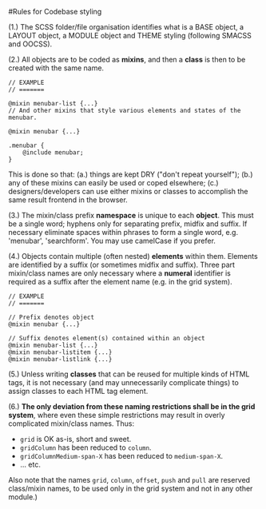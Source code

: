 #Rules for Codebase styling

(1.) The SCSS folder/file organisation identifies what is a BASE object, a LAYOUT object, a MODULE object and THEME styling (following SMACSS and OOCSS).

(2.) All objects are to be coded as **mixins**, and then a **class** is then to be created with the same name.

```
// EXAMPLE
// =======

@mixin menubar-list {...} 
// And other mixins that style various elements and states of the menubar.

@mixin menubar {...}
	
.menubar {
	@include menubar;
}
```

This is done so that:
  (a.) things are kept DRY ("don't  repeat yourself");
  (b.) any of these mixins can easily be used or coped elsewhere;
  (c.) designers/developers can use either mixins or classes to accomplish the same result frontend in the browser.

(3.) The mixin/class prefix **namespace** is unique to each **object**. This must be a single word; hyphens only for separating prefix, midfix and suffix. If necessary eliminate spaces within phrases to form a single word, e.g. 'menubar', 'searchform'. You may use camelCase if you prefer.

(4.) Objects contain multiple (often nested) **elements** within them. Elements are identified by a suffix (or sometimes midfix and suffix). Three part mixin/class names are only necessary where a **numeral** identifier is required as a suffix after the element name (e.g. in the grid system).

```
// EXAMPLE
// =======

// Prefix denotes object
@mixin menubar {...}

// Suffix denotes element(s) contained within an object
@mixin menubar-list {...}
@mixin menubar-listitem {...}
@mixin menubar-listlink {...}
```

(5.) Unless writing **classes** that can be reused for multiple kinds of HTML tags, it is not necessary (and may unnecessarily complicate things) to assign classes to each HTML tag element.

(6.) **The only deviation from these naming restrictions shall be in the grid system**, where even these simple restrictions may result in overly complicated mixin/class names. Thus:

* `grid` is OK as-is, short and sweet.
* `gridColumn` has been reduced to `column`.
* `gridColumnMedium-span-X` has been reduced to `medium-span-X`.
* ... etc.

Also note that the names `grid`, `column`, `offset`, `push` and `pull` are reserved class/mixin names, to be used only in the grid system and not in any other module.)
